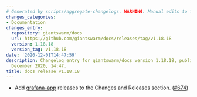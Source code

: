 ```yaml
---
# Generated by scripts/aggregate-changelogs. WARNING: Manual edits to this files will be overwritten.
changes_categories:
- Documentation
changes_entry:
  repository: giantswarm/docs
  url: https://github.com/giantswarm/docs/releases/tag/v1.18.18
  version: 1.18.18
  version_tag: v1.18.18
date: '2020-12-01T14:47:59'
description: Changelog entry for giantswarm/docs version 1.18.18, published on 01
  December 2020, 14:47.
title: docs release v1.18.18
---
```


- Add [grafana-app](https://github.com/giantswarm/grafana-app) releases to the Changes and Releases section. ([#674](https://github.com/giantswarm/docs/pull/674))
